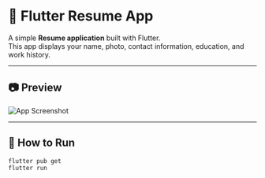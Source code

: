 # 💼 Flutter Resume App

A simple **Resume application** built with Flutter.  
This app displays your name, photo, contact information, education, and work history.

---

## 📷 Preview
![App Screenshot](https://via.placeholder.com/600x300.png?text=Flutter+Resume+App)

---

## 🚀 How to Run

```bash
flutter pub get
flutter run
